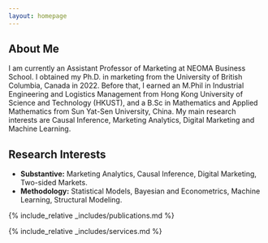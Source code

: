```yaml
---
layout: homepage
---
```


## About Me

I am currently an Assistant Professor of Marketing at NEOMA Business School. I obtained my Ph.D. in marketing from the University of British Columbia, Canada in 2022. Before that, I earned an M.Phil in Industrial Engineering and Logistics Management from Hong Kong University of Science and Technology (HKUST), and a B.Sc in Mathematics and Applied Mathematics from Sun Yat-Sen University, China. 
My main research interests are Causal Inference, Marketing Analytics, Digital Marketing and Machine Learning.

## Research Interests

- **Substantive:** Marketing Analytics, Causal Inference, Digital Marketing, Two-sided Markets.
- **Methodology:** Statistical Models, Bayesian and Econometrics, Machine Learning, Structural Modeling.

{% include_relative _includes/publications.md %}

{% include_relative _includes/services.md %}
